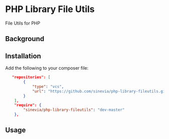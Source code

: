 # PHP Library File Utils
File Utils for PHP

## Background ##

## Installation ##

Add the following to your composer file:

```json
   "repositories": [
        {
            "type": "vcs",
            "url": "https://github.com/sinevia/php-library-fileutils.git"
        }
    ],
    "require": {
        "sinevia/php-library-fileutils": "dev-master"
    },
```

## Usage ##

```php

```
